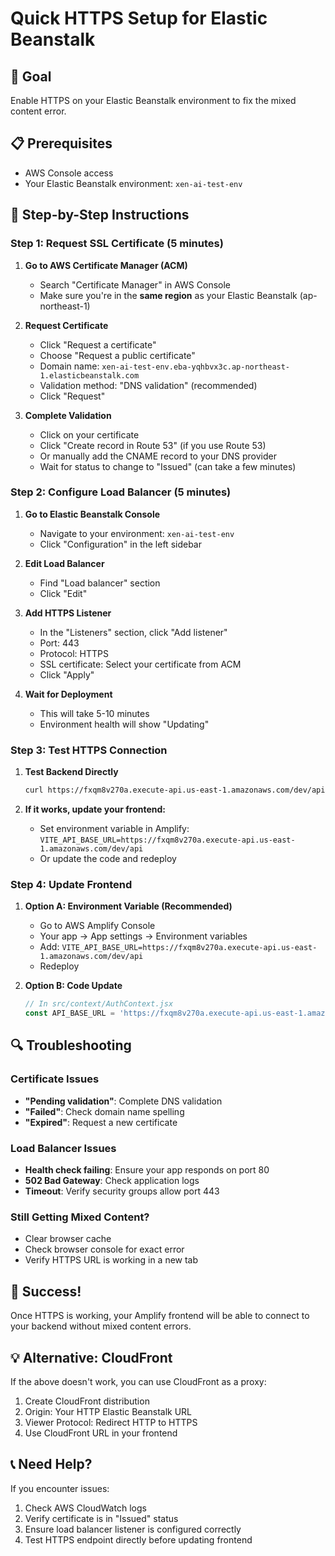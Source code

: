 # Quick HTTPS Setup for Elastic Beanstalk

## 🎯 Goal
Enable HTTPS on your Elastic Beanstalk environment to fix the mixed content error.

## 📋 Prerequisites
- AWS Console access
- Your Elastic Beanstalk environment: `xen-ai-test-env`

## 🚀 Step-by-Step Instructions

### Step 1: Request SSL Certificate (5 minutes)

1. **Go to AWS Certificate Manager (ACM)**
   - Search "Certificate Manager" in AWS Console
   - Make sure you're in the **same region** as your Elastic Beanstalk (ap-northeast-1)

2. **Request Certificate**
   - Click "Request a certificate"
   - Choose "Request a public certificate"
   - Domain name: `xen-ai-test-env.eba-yqhbvx3c.ap-northeast-1.elasticbeanstalk.com`
   - Validation method: "DNS validation" (recommended)
   - Click "Request"

3. **Complete Validation**
   - Click on your certificate
   - Click "Create record in Route 53" (if you use Route 53)
   - Or manually add the CNAME record to your DNS provider
   - Wait for status to change to "Issued" (can take a few minutes)

### Step 2: Configure Load Balancer (5 minutes)

1. **Go to Elastic Beanstalk Console**
   - Navigate to your environment: `xen-ai-test-env`
   - Click "Configuration" in the left sidebar

2. **Edit Load Balancer**
   - Find "Load balancer" section
   - Click "Edit"

3. **Add HTTPS Listener**
   - In the "Listeners" section, click "Add listener"
   - Port: 443
   - Protocol: HTTPS
   - SSL certificate: Select your certificate from ACM
   - Click "Apply"

4. **Wait for Deployment**
   - This will take 5-10 minutes
   - Environment health will show "Updating"

### Step 3: Test HTTPS Connection

1. **Test Backend Directly**
   ```bash
   curl https://fxqm8v270a.execute-api.us-east-1.amazonaws.com/dev/api/health
   ```

2. **If it works, update your frontend:**
   - Set environment variable in Amplify: `VITE_API_BASE_URL=https://fxqm8v270a.execute-api.us-east-1.amazonaws.com/dev/api`
   - Or update the code and redeploy

### Step 4: Update Frontend

1. **Option A: Environment Variable (Recommended)**
   - Go to AWS Amplify Console
   - Your app → App settings → Environment variables
   - Add: `VITE_API_BASE_URL=https://fxqm8v270a.execute-api.us-east-1.amazonaws.com/dev/api`
   - Redeploy

2. **Option B: Code Update**
   ```javascript
   // In src/context/AuthContext.jsx
   const API_BASE_URL = 'https://fxqm8v270a.execute-api.us-east-1.amazonaws.com/dev/api';
   ```

## 🔍 Troubleshooting

### Certificate Issues
- **"Pending validation"**: Complete DNS validation
- **"Failed"**: Check domain name spelling
- **"Expired"**: Request a new certificate

### Load Balancer Issues
- **Health check failing**: Ensure your app responds on port 80
- **502 Bad Gateway**: Check application logs
- **Timeout**: Verify security groups allow port 443

### Still Getting Mixed Content?
- Clear browser cache
- Check browser console for exact error
- Verify HTTPS URL is working in a new tab

## 🎉 Success!
Once HTTPS is working, your Amplify frontend will be able to connect to your backend without mixed content errors.

## 💡 Alternative: CloudFront
If the above doesn't work, you can use CloudFront as a proxy:
1. Create CloudFront distribution
2. Origin: Your HTTP Elastic Beanstalk URL
3. Viewer Protocol: Redirect HTTP to HTTPS
4. Use CloudFront URL in your frontend

## 📞 Need Help?
If you encounter issues:
1. Check AWS CloudWatch logs
2. Verify certificate is in "Issued" status
3. Ensure load balancer listener is configured correctly
4. Test HTTPS endpoint directly before updating frontend
